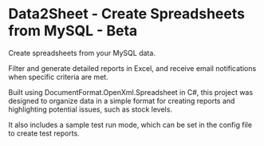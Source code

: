 # Data2Sheet - Create Spreadsheets from MySQL - Beta
Create spreadsheets from your MySQL data.

Filter and generate detailed reports in Excel, and receive email notifications when specific criteria are met. 

Built using DocumentFormat.OpenXml.Spreadsheet in C#, this project was designed to organize data in a simple format for creating reports and highlighting potential issues, such as stock levels. 

It also includes a sample test run mode, which can be set in the config file to create test reports.
